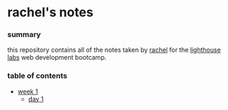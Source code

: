 # rachel's notes
### summary
this repository contains all of the notes taken by [rachel](https://github.com/rachdawn) for the [lighthouse labs](https://www.lighthouselabs.ca/) web development bootcamp.
### table of contents
* [week 1](/week1)
    * [day 1](/week1/day1)
